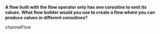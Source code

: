 **A flow built with the flow operator only has one coroutine to emit its values. What flow builder would you use to create a flow where you can produce values in different coroutines?**

<div class="hint">
  channelFlow
</div>
